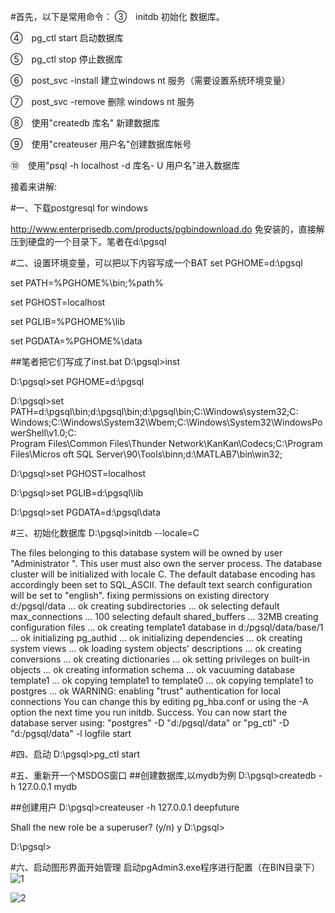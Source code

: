 
#首先，以下是常用命令：
③　initdb 初始化 数据库。

④　pg_ctl start 启动数据库

⑤　pg_ctl stop 停止数据库

⑥　post_svc -install 建立windows nt 服务（需要设置系统环境变量）

⑦　post_svc -remove 删除 windows nt 服务

⑧　使用"createdb 库名" 新建数据库

⑨　使用"createuser 用户名"创建数据库帐号

⑩　使用"psql -h localhost -d 库名- U 用户名"进入数据库

接着来讲解:

#一、下载postgresql for windows

http://www.enterprisedb.com/products/pgbindownload.do
免安装的，直接解压到硬盘的一个目录下。笔者在d:\pgsql

#二、设置环境变量，可以把以下内容写成一个BAT
set PGHOME=d:\pgsql

set PATH=%PGHOME%\bin;%path%

set PGHOST=localhost

set PGLIB=%PGHOME%\lib

set PGDATA=%PGHOME%\data

##笔者把它们写成了inst.bat
D:\pgsql>inst

D:\pgsql>set PGHOME=d:\pgsql

D:\pgsql>set PATH=d:\pgsql\bin;d:\pgsql\bin;d:\pgsql\bin;C:\Windows\system32;C:\
Windows;C:\Windows\System32\Wbem;C:\Windows\System32\WindowsPowerShell\v1.0\;C:\
Program Files\Common Files\Thunder Network\KanKan\Codecs;C:\Program Files\Micros
oft SQL Server\90\Tools\binn\;d:\MATLAB7\bin\win32;

D:\pgsql>set PGHOST=localhost

D:\pgsql>set PGLIB=d:\pgsql\lib

D:\pgsql>set PGDATA=d:\pgsql\data

#三、初始化数据库
D:\pgsql>initdb --locale=C

The files belonging to this database system will be owned by user "Administrator
".
This user must also own the server process.
The database cluster will be initialized with locale C.
The default database encoding has accordingly been set to SQL_ASCII.
The default text search configuration will be set to "english".
fixing permissions on existing directory d:/pgsql/data ... ok
creating subdirectories ... ok
selecting default max_connections ... 100
selecting default shared_buffers ... 32MB
creating configuration files ... ok
creating template1 database in d:/pgsql/data/base/1 ... ok
initializing pg_authid ... ok
initializing dependencies ... ok
creating system views ... ok
loading system objects' descriptions ... ok
creating conversions ... ok
creating dictionaries ... ok
setting privileges on built-in objects ... ok
creating information schema ... ok
vacuuming database template1 ... ok
copying template1 to template0 ... ok
copying template1 to postgres ... ok
WARNING: enabling "trust" authentication for local connections
You can change this by editing pg_hba.conf or using the -A option the
next time you run initdb.
Success. You can now start the database server using:
    "postgres" -D "d:/pgsql/data"
or
    "pg_ctl" -D "d:/pgsql/data" -l logfile start

#四、启动
D:\pgsql>pg_ctl start

#五、重新开一个MSDOS窗口
##创建数据库,以mydb为例
D:\pgsql>createdb -h 127.0.0.1 mydb

##创建用户
D:\pgsql>createuser -h 127.0.0.1 deepfuture

Shall the new role be a superuser? (y/n) y
D:\pgsql>

D:\pgsql>

#六、启动图形界面开始管理
启动pgAdmin3.exe程序进行配置（在BIN目录下）
![1](https://raw.github.com/luowei/demo-repo/master/doc/img/db/postgresql_admin_1.jpg)

![2](https://raw.github.com/luowei/demo-repo/master/doc/img/db/postgresql_admin_2.jpg)
